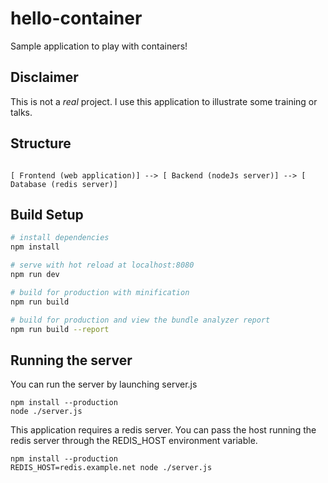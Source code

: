# hello-container

Sample application to play with containers!

## Disclaimer

This is not a _real_ project. I use this application to illustrate some training or talks.

## Structure

```

[ Frontend (web application)] --> [ Backend (nodeJs server)] --> [ Database (redis server)]

```

## Build Setup

``` bash
# install dependencies
npm install

# serve with hot reload at localhost:8080
npm run dev

# build for production with minification
npm run build

# build for production and view the bundle analyzer report
npm run build --report
```

## Running the server

You can run the server by launching server.js

```
npm install --production
node ./server.js
```

This application requires a redis server.
You can pass the host running the redis server through the REDIS_HOST environment variable.

```
npm install --production
REDIS_HOST=redis.example.net node ./server.js
```
